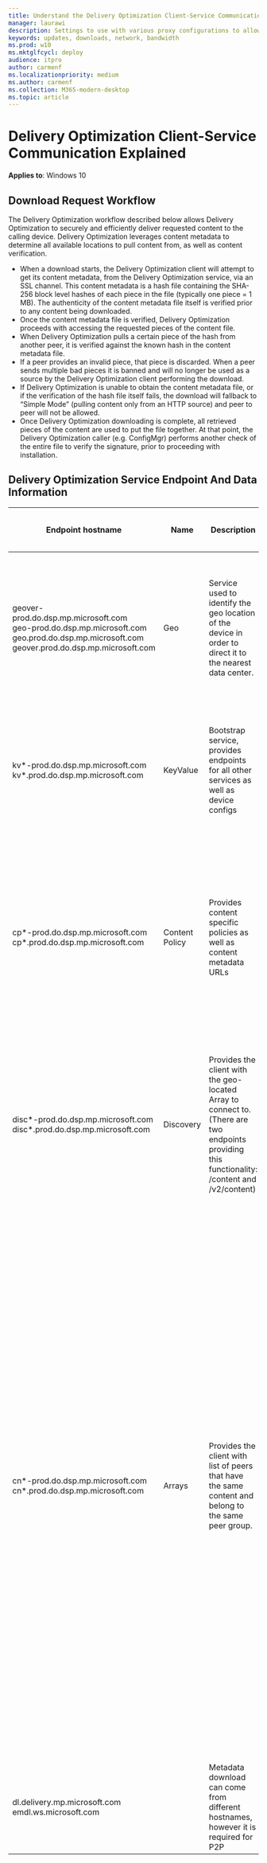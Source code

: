 ```yaml
---
title: Understand the Delivery Optimization Client-Service Communication Explained
manager: laurawi
description: Settings to use with various proxy configurations to allow Delivery Optimization to work
keywords: updates, downloads, network, bandwidth
ms.prod: w10
ms.mktglfcycl: deploy
audience: itpro
author: carmenf
ms.localizationpriority: medium
ms.author: carmenf
ms.collection: M365-modern-desktop
ms.topic: article
---
```


# Delivery Optimization Client-Service Communication Explained

**Applies to**: Windows 10

## Download Request Workflow

The Delivery Optimization workflow described below allows Delivery Optimization to securely and efficiently deliver requested content to the calling device. Delivery Optimization leverages content metadata to determine all available locations to pull content from, as well as content verification.

* When a download starts, the Delivery Optimization client will attempt to get its content metadata, from the Delivery Optimization service, via an SSL channel. This content metadata is a hash file containing the SHA-256 block level hashes of each piece in the file (typically one piece = 1 MB). The authenticity of the content metadata file itself is verified prior to any content being downloaded.
* Once the content metadata file is verified, Delivery Optimization proceeds with accessing the requested pieces of the content file.
* When Delivery Optimization pulls a certain piece of the hash from another peer, it is verified against the known hash in the content metadata file.
* If a peer provides an invalid piece, that piece is discarded. When a peer sends multiple bad pieces it is banned and will no longer be used as a source by the Delivery Optimization client performing the download.
* If Delivery Optimization is unable to obtain the content metadata file, or if the verification of the hash file itself fails, the download will fallback to “Simple Mode” (pulling content only from an HTTP source) and peer to peer will not be allowed.
* Once Delivery Optimization downloading is complete, all retrieved pieces of the content are used to put the file together. At that point, the Delivery Optimization caller (e.g. ConfigMgr) performs another check of the entire file to verify the signature, prior to proceeding with installation.

## Delivery Optimization Service Endpoint And Data Information

|Endpoint hostname|Name|Description|Data sent from the computer to the Endpoint (Field/Description)
|--------------------------------------------|--------------|---------------|-----------------------|
| geover-prod.do.dsp.mp.microsoft.com <br> geo-prod.do.dsp.mp.microsoft.com <br> geo.prod.do.dsp.mp.microsoft.com <br> geover.prod.do.dsp.mp.microsoft.com | Geo | Service used to identify the geo location of the device in order to direct it to the nearest data center. | **Profile**: The device type (ex: PC vs Xbox) <br> **doClientVersion**: The version of the DoSvc Client <br> **groupID**: Group the device belongs to (set via DownloadMode = '2' (Group download mode) + groupID group policy / MDM policies) |
| kv*-prod.do.dsp.mp.microsoft.com <br> kv*.prod.do.dsp.mp.microsoft.com | KeyValue | Bootstrap service, provides endpoints for all other services as well as device configs | **countryCode**: The country the client is connected from <br> **doClientVersion**: The version of the DoSvc Client <br> **Profile**: The device type (ex: PC vs Xbox) <br> **eId**: Client grouping Id <br> **CacheHost**: Cache host id |
| cp*-prod.do.dsp.mp.microsoft.com <br> cp*.prod.do.dsp.mp.microsoft.com <br> | Content Policy | Provides content specific policies as well as content metadata URLs | **Profile**: The device type (ex: PC vs Xbox) <br> **ContentId**: The content identifier <br> **doClientVersion**: The version of the dosvc client <br> **countryCode**: The country the client is connected from <br> **altCatalogId**: If ContentId isn't available, use the download URL instead <br> **eId**: Client grouping Id <br> **CacheHost**: Cache host id |
| disc*-prod.do.dsp.mp.microsoft.com <br> disc*.prod.do.dsp.mp.microsoft.com | Discovery | Provides the client with the geo-located Array to connect to. (There are two endpoints providing this functionality: /content and /v2/content) | **Profile**: The device type (ex: PC vs Xbox) <br> **ContentId**: The content identifier <br> **doClientVersion**: The version of the dosvc client <br> **partitionId**: Client partitioning hint <br> **altCatalogId**: If ContentId isn't available, use the download URL instead <br> **eId**: Client grouping Id |
| cn*-prod.do.dsp.mp.microsoft.com <br> cn*.prod.do.dsp.mp.microsoft.com | Arrays | Provides the client with list of peers that have the same content and belong to the same peer group. | **Profile**: The device type (ex: PC vs Xbox) <br> **ContentId**: The content identifier <br> **doClientVersion**: The version of the dosvc client <br> **altCatalogId**: If ContentId isn't available, use the download URL instead <br> **PeerId**:  Identified of the device running DO client <br> **ReportedIp**: The internal / private IP Address <br> **IsBackground**: Is the download interactive or background <br> **Uploaded**: Total bytes uploaded to peers <br> **Downloaded**: Total bytes downloaded from peers <br> **DownloadedCdn**: Total bytes downloaded from CDN <br> **Left**: Bytes left to download <br> **Peers Wanted**: Total number of peers wanted <br> **Group Id**: Group the device belongs to (set via DownloadMode 2 + Group ID GP / MDM policies) <br> **Scope**: The Download mode <br> **UploadedBPS**: The upload speed in Bytes per Second <br> **DownloadBPS**: The download speed in Bytes per second <br> **eId**: Client grouping Id |
| dl.delivery.mp.microsoft.com <br> emdl.ws.microsoft.com |  | Metadata download can come from different hostnames, however it is required for P2P |  
